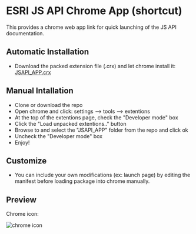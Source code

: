 # ESRI JS API Chrome App (shortcut)

This provides a chrome web app link for quick launching of the JS API documentation.

## Automatic Installation

* Download the packed extension file (.crx) and let chrome install it: [JSAPI_APP.crx](https://github.com/DavidSpriggs/ChromeWebAppJSAPI/raw/master/JSAPI_APP.crx)

## Manual Intallation

* Clone or download the repo
* Open chrome and click: settings --> tools --> extentions
* At the top of the extentions page, check the "Developer mode" box
* Click the "Load unpacked extentions.." button
* Browse to and select the "JSAPI_APP" folder from the repo and click ok
* Uncheck the "Developer mode" box
* Enjoy!

## Customize
* You can include your own modifications (ex: launch page) by editing the manifest before loading package into chrome manually.

## Preview
Chrome icon:

![chrome icon](https://raw.github.com/DavidSpriggs/ChromeWebAppJSAPI/master/JSAPI_APP/icon128.png)

